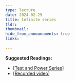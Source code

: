 ```yaml
---
type: lecture
date: 2024-02-29
title: Infinite series
tldr: 
thumbnail: 
hide_from_announcments: true
links: 
      
---
```

**Suggested Readings:**
- [[Test and Power Series]](/nsysu-calculus2/static_files/presentations/Test_power_series.pdf)
- [[Recorded video]](https://www.youtube.com/playlist?list=PLHNZtBNWQ-84VST4y-zK7QCeAVmx6KjNF)
